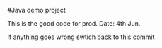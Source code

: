 #Java demo project

This is the good code for prod.
Date: 4th Jun.

If anything goes wrong swtich back to this commit
